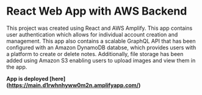 # React Web App with AWS Backend

This project was created using React and AWS Amplify. This app contains user authentication which allows for individual account creation and management. This app also contains a scalable GraphQL API that has been configured with an Amazon DynamoDB databse, which provides users with a platform to create or delete notes. Additionally, file storage has been added using Amazon S3 enabling users to upload images and view them in the app.

**App is deployed [here] (https://main.d1rwhnhyww0m2n.amplifyapp.com/)**